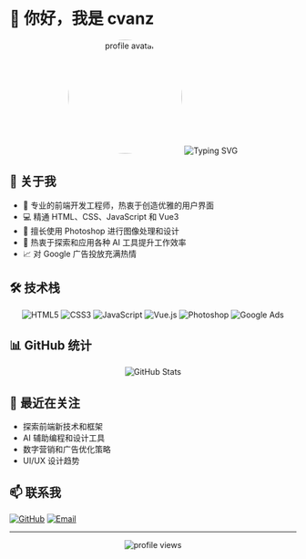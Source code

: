 # 👋 你好，我是 cvanz

<div align="center">
  <img src="https://avatars.githubusercontent.com/youtwoothertwoo" width="200" height="200" alt="profile avatar" style="border-radius: 50%;" />
  
  <img src="https://readme-typing-svg.demolab.com?font=Fira+Code&pause=1000&color=2C96F7&center=true&vCenter=true&width=435&lines=前端开发工程师;UI%2FUX+设计爱好者;AI+工具探索者" alt="Typing SVG" />
</div>

## 🚀 关于我

- 🎨 专业的前端开发工程师，热衷于创造优雅的用户界面
- 💻 精通 HTML、CSS、JavaScript 和 Vue3
- 🎯 擅长使用 Photoshop 进行图像处理和设计
- 🤖 热衷于探索和应用各种 AI 工具提升工作效率
- 📈 对 Google 广告投放充满热情

## 🛠️ 技术栈

<div align="center">

![HTML5](https://img.shields.io/badge/-HTML5-E34F26?style=flat-square&logo=html5&logoColor=white)
![CSS3](https://img.shields.io/badge/-CSS3-1572B6?style=flat-square&logo=css3)
![JavaScript](https://img.shields.io/badge/-JavaScript-F7DF1E?style=flat-square&logo=javascript&logoColor=black)
![Vue.js](https://img.shields.io/badge/-Vue.js-4FC08D?style=flat-square&logo=vue.js&logoColor=white)
![Photoshop](https://img.shields.io/badge/-Photoshop-31A8FF?style=flat-square&logo=adobe-photoshop&logoColor=white)
![Google Ads](https://img.shields.io/badge/-Google%20Ads-4285F4?style=flat-square&logo=google-ads&logoColor=white)

</div>

## 📊 GitHub 统计

<div align="center">
  <img src="https://github-readme-stats.vercel.app/api?username=youtwoothertwoo&show_icons=true&theme=tokyonight" alt="GitHub Stats" />
</div>

## 🎯 最近在关注

- 探索前端新技术和框架
- AI 辅助编程和设计工具
- 数字营销和广告优化策略
- UI/UX 设计趋势

## 📫 联系我

<div align="left">

[![GitHub](https://img.shields.io/badge/-GitHub-181717?style=flat-square&logo=github)](https://github.com/youtwoothertwoo/youtwoothertwoo)
[![Email](https://img.shields.io/badge/-Email-D14836?style=flat-square&logo=gmail&logoColor=white)](mailto:2422545779Q@qq.com)

</div>

---

<div align="center">
  <img src="https://komarev.com/ghpvc/?username=youtwoothertwoo&color=blue&style=flat-square" alt="profile views" />
</div> 
